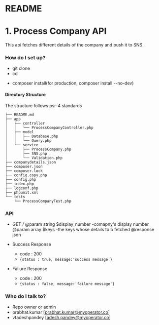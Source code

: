 # README #

# 1.  Process Company API
This api fetches different details of the company and push it to SNS.



### How do I  set up? ###
* git clone <repo>
* cd <dir>
* composer install(for production, composer install --no-dev)

#### Directory Structure
The structure follows psr-4 standards
```
├── README.md
├── app
│   ├── controller
│   │   └── ProcessCompanyController.php
│   ├── model
│   │   ├── Database.php
│   │   └── Query.php
│   └── service
│       ├── ProcessCompany.php
│       ├── SNS.php
│       └── Validation.php
├── companydetails.json
├── composer.json
├── composer.lock
├── config.copy.php
├── config.php
├── index.php
├── logconf.php
├── phpunit.xml
└── tests
    └── ProcessCompanyTest.php
```

### API
- GET /
@param string $display_number -comapny's display number
@param array $keys -the keys whose details to b fetched
@response json 

- Success Response
    - code : 200 
    - ``` {status : true, message:'success message'} ```
- Failure Response
    - code : 200  
    - ``` {status : false, message:'failure message'} ```



### Who do I talk to? ###

* Repo owner or admin
* prabhat.kumar [prabhat.kumar@myoperator.co]
* vtadeshpandey [adesh.pandey@myoperator.co]



